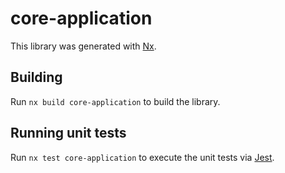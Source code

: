 # core-application

This library was generated with [Nx](https://nx.dev).

## Building

Run `nx build core-application` to build the library.

## Running unit tests

Run `nx test core-application` to execute the unit tests via [Jest](https://jestjs.io).
